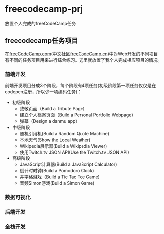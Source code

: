 # freecodecamp-prj
放置个人完成的freeCodeCamp任务

## freecodecamp任务项目
在[freeCodeCamp.com](freeCodeCamp.com)(中文社区[freeCodeCamp.cn](freeCodeCamp.cn))中对Web开发的不同项目有不同的任务项目用来进行综合练习。这里就放置了我个人完成相应项目的情况。

### 前端开发
前端开发项目分成3个阶段，每个阶段有4项任务(初级阶段第一项任务仅仅是在codepen注册，所以少一项编码任务)：
* 初级阶段
    - 致敬页面（Build a Tribute Page）
    - 建立个人档案页面（Build a Personal Portfolio Webpage）
    - 弹幕（Design a danmu app）
* 中级阶段
    - 随机引用机(Build a Random Quote Machine)
    - 本地天气(Show the Local Weather)
    - Wikipedia展示器(Build a Wikipedia Viewer)
    - 使用Twitch.tv JSON API(Use the Twitch.tv JSON API)
* 高级阶段
    - JavaScript计算器(Build a JavaScript Calculator)
    - 倒计时时钟(Build a Pomodoro Clock)
    - 井字格游戏（Build a Tic Tac Toe Game)
    - 音频Simon游戏(Build a Simon Game)

### 数据可视化
### 后端开发
### 全栈开发
